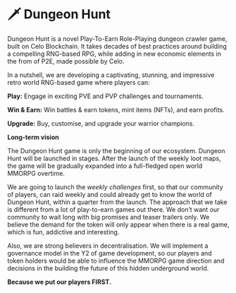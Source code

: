# 🗡 Dungeon Hunt

Dungeon Hunt is a novel Play-To-Earn Role-Playing dungeon crawler game, built on Celo Blockchain. It takes decades of best practices around building a compelling RNG-based RPG, while adding in new economic elements in the from of P2E, made possible by Celo.

In a nutshell, we are developing a captivating, stunning, and impressive retro world RNG-based game where players can:

**Play:** Engage in exciting PVE and PVP challenges and tournaments.

**Win & Earn:** Win battles & earn tokens, mint items (NFTs), and earn profits.

**Upgrade:** Buy, customise, and upgrade your warrior champions.

**Long-term vision**

The Dungeon Hunt game is only the beginning of our ecosystem. Dungeon Hunt will be launched in stages. After the launch of the weekly loot maps, the game will be gradually expanded into a full-fledged open world MMORPG overtime.

We are going to launch the _weekly challenges_ first, so that our community of players, can raid weekly and could already get to know the world of Dungeon Hunt, within a quarter from the launch. The approach that we take is different from a lot of play-to-earn games out there. We don’t want our community to wait long with big promises and teaser trailers only. We believe the demand for the token will only appear when there is a real game, which is fun, addictive and interesting.

Also, we are strong believers in decentralisation. We will implement a governance model in the Y2 of game development, so our players and token holders would be able to influence the MMORPG game direction and decisions in the building the future of this hidden underground world.

**Because we put our players FIRST.**
